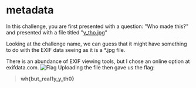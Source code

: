 # metadata
In this challenge, you are first presented with a question: "Who made this?" and presented with a file titled "[y_tho.jpg](writeups/Forensics/metadata/y_tho.jpg)"

Looking at the challenge name, we can guess that it might have something to do with the EXIF data seeing as it is a *.jpg file.

There is an abundance of EXIF viewing tools, but I chose an online option at exifdata.com.
![Flag](writeups/Forensics/metadata/flag.png)
Uploading the file then gave us the flag:
> **wh{but_real1y_y_th0}**
